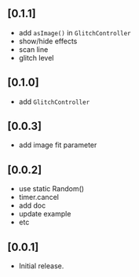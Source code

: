 ## [0.1.1]

- add `asImage()` in `GlitchController`
- show/hide effects
- scan line
- glitch level

## [0.1.0]

- add `GlitchController`

## [0.0.3]

- add image fit parameter

## [0.0.2]

- use static Random()
- timer.cancel
- add doc
- update example
- etc

## [0.0.1]

- Initial release.
